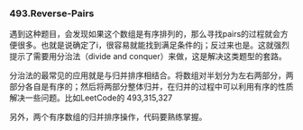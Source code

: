 ### 493.Reverse-Pairs

遇到这种题目，会发现如果这个数组是有序排列的，那么寻找pairs的过程就会方便很多。也就是说确定了i，很容易就能找到满足条件的j；反过来也是。这就强烈提示了需要用分治法（divide and conquer）来做，这是解决这类题型的套路。

分治法的最常见的应用就是与归并排序相结合。将数组对半划分为左右两部分，两部分各自是有序的；然后将两部分整体归并，在归并的过程中可以利用有序的性质解决一些问题。比如LeetCode的 493,315,327

另外，两个有序数组的归并排序操作，代码要熟练掌握。
